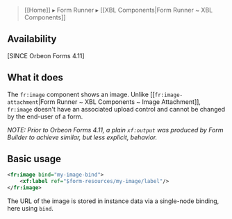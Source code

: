 > [[Home]] ▸ Form Runner ▸ [[XBL Components|Form Runner ~ XBL Components]]

## Availability

[SINCE Orbeon Forms 4.11]

## What it does

The `fr:image` component shows an image. Unlike [[`fr:image-attachment`|Form Runner ~ XBL Components ~ Image Attachment]], `fr:image` doesn't have an associated upload control and cannot be changed by the end-user of a form.

*NOTE: Prior to Orbeon Forms 4.11, a plain `xf:output` was produced by Form Builder to achieve similar, but less explicit, behavior.*

## Basic usage

```xml
<fr:image bind="my-image-bind">
    <xf:label ref="$form-resources/my-image/label"/>
</fr:image>
```

The URL of the image is stored in instance data via a single-node binding, here using `bind`.
